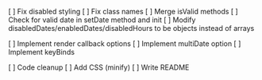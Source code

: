 [ ] Fix disabled styling
[ ] Fix class names
[ ] Merge isValid methods
[ ] Check for valid date in setDate method and init
[ ] Modify disabledDates/enabledDates/disabledHours to be objects instead of arrays

[ ] Implement render callback options
[ ] Implement multiDate option
[ ] Implement keyBinds

[ ] Code cleanup
[ ] Add CSS (minify)
[ ] Write README